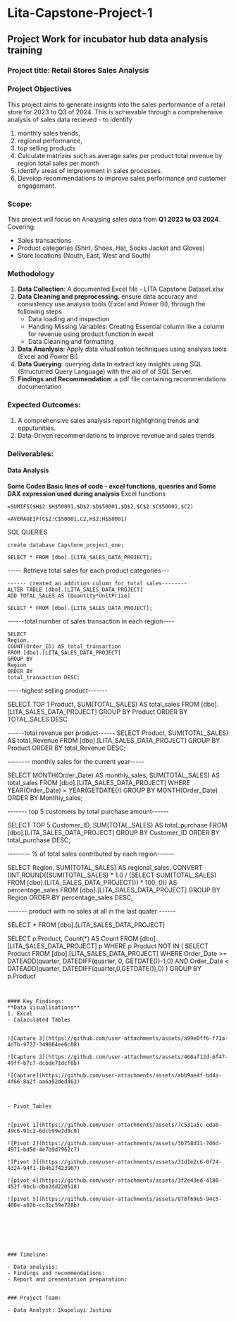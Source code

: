 # Lita-Capstone-Project-1
## Project Work for incubator hub data analysis training 

### Project title: Retail Stores Sales Analysis 

### Project Objectives 
This project aims to generate insights into the sales performance of a retail store for 2023 to Q3 of 2024. 
This is achievable through a comprehensive analysis of sales data recieved - to identify 
1. monthly sales trends,
2. regional performance,
3. top selling products
4. Calculate matrixes such as
   average sales per product
   total revenue by region
   total sales per month 
5. identify areas of improvement in sales processes.
6. Develop recommendations to improve sales performance and customer engagement.

### Scope:
This project will focus on Analysing sales data from
**Q1 2023  to Q3 2024**. Covering: 
- Sales transactions
- Product categories (Shirt, Shoes, Hat, Socks Jacket and Gloves)
- Store locations (Nouth, East, West and South)
### Methodology
1. **Data Collection**: A documented Excel file - LITA Capstone Dataset.xlsx
2. **Data Cleaning and preprocessing**: ensure data accuracy and consistency use analysis tools (Excel and Power BI), through the following steps
   - Data loading and inspection
   - Handing Missing Variables: Creating Essential column like a column for revenue using product function in excel 
   - Data Cleaning and formatting 
4. **Data Ananlysis**: Apply data vitualisation techniques using analysis tools (Excel and Power BI)
5. **Data Querying**: querying data to extract key insights using SQL (Structutred Query Language) with the aid of of SQL Server.
6. **Findings and Recommendation**: a pdf file containing recommendations documentation   


### Expected Outcomes:
1. A comprehensive sales analysis report highlighting trends and opputunities.
2. Data-Driven recommendations to improve revenue and sales trends 

### Deliverables:
#### Data Analysis
**Some Codes Basic lines of code - excel functions, quesries and Some DAX expression used during analysis**
Excel functions
~~~
=SUMIFS($H$2:$H$50001,$D$2:$D$50001,$D$2,$C$2:$C$50001,$C2)

=AVERAGEIF(C$2:C$50001,C2,H$2:H$50001)
~~~

SQL QUERIES
~~~
create database Capstone_project_one;
~~~

~~~
SELECT * FROM [dbo].[LITA_SALES_DATA_PROJECT];

~~~

----- Retrieve total sales for each product categories---
~~~
------ created an addition column for total sales--------
ALTER TABLE [dbo].[LITA_SALES_DATA_PROJECT]
ADD TOTAL_SALES AS (Quantity*UnitPrize)

SELECT * FROM [dbo].[LITA_SALES_DATA_PROJECT];

~~~

------total number of sales transaction in each region----
~~~
SELECT 
Region,
COUNT(Order_ID) AS total_transaction
FROM [dbo].[LITA_SALES_DATA_PROJECT]
GROUP BY 
Region
ORDER BY
total_transaction DESC;
~~~
-----highest selling product-------

SELECT TOP 1
Product, 
SUM(TOTAL_SALES) AS total_sales
FROM [dbo].[LITA_SALES_DATA_PROJECT]
GROUP BY
Product
ORDER BY
TOTAL_SALES DESC

------total revenue per product------
SELECT 
Product, 
SUM(TOTAL_SALES) AS total_Revenue
FROM [dbo].[LITA_SALES_DATA_PROJECT]
GROUP BY
Product
ORDER BY
total_Revenue DESC;

-------- monthly sales for the current year-----

SELECT 
MONTH(Order_Date) AS monthly_sales,
SUM(TOTAL_SALES) AS total_sales
FROM 
[dbo].[LITA_SALES_DATA_PROJECT]
WHERE 
YEAR(Order_Date) = YEAR(GETDATE())
GROUP BY
MONTH(Order_Date)
ORDER BY
Monthly_sales;


------- top 5 customers by total purchase amount------

SELECT TOP 5
Customer_ID,
SUM(TOTAL_SALES) AS total_purchase
FROM
[dbo].[LITA_SALES_DATA_PROJECT]
GROUP BY
Customer_ID
ORDER BY
total_purchase DESC;

-------- % of total sales contributed by each region------

SELECT
Region,
SUM(TOTAL_SALES) AS regional_sales,
CONVERT (INT,ROUND((SUM(TOTAL_SALES) * 1.0 / (SELECT SUM(TOTAL_SALES) FROM [dbo].[LITA_SALES_DATA_PROJECT])) * 100, 0)) AS
percentage_sales
FROM 
[dbo].[LITA_SALES_DATA_PROJECT]
GROUP BY
Region
ORDER BY
percentage_sales DESC;

------- product with no sales at all in the last quater ------

SELECT * FROM [dbo].[LITA_SALES_DATA_PROJECT]

SELECT 
p.Product,
Count(*) AS Count
FROM 
[dbo].[LITA_SALES_DATA_PROJECT] p
WHERE
p.Product NOT IN (
SELECT
Product FROM
[dbo].[LITA_SALES_DATA_PROJECT] 
WHERE
Order_Date >= DATEADD(quarter, DATEDIFF(quarter, 0, GETDATE())-1,0)
AND Order_Date < DATEADD(quarter, DATEDIFF(quarter,0,GETDATE()),0)
)
GROUP BY
p.Product
~~~


#### Key Findings:
**Data Visualisations**
1. Excel
- Calaculated Tables

  
![Capture 3](https://github.com/user-attachments/assets/a99e0ff6-f71a-4d7b-9722-349664ee6c08)

![Capture 2](https://github.com/user-attachments/assets/460af12d-6f47-49ff-b7c7-dcbde71dcf8b)

![Capture](https://github.com/user-attachments/assets/abb9ae4f-bd4a-4f66-8a2f-aa6a92ded463)



- Pivot Tables

  
![pivot 1](https://github.com/user-attachments/assets/7c531a5c-eda0-49c6-91c2-6dcb99e2d9c0)

![Pivot 2](https://github.com/user-attachments/assets/3b758d11-7d6d-4971-bd5d-4e7b9d7962c7)

![Pivot 3](https://github.com/user-attachments/assets/31d1e2c6-0f24-4324-94f1-1b462f423967)

![pivot 4](https://github.com/user-attachments/assets/3f2e43ed-4180-452f-9bcb-dbe2dd220518)

![pivot 5](https://github.com/user-attachments/assets/878f69e5-94c5-480e-a02b-cc3bc59e728b)

 




  
### Timeline:

- Data analysis: 
- Findings and recommendations:
- Report and presentation preparation: 


### Project Team:

- Data Analyst: Ikupoluyi Justina 



